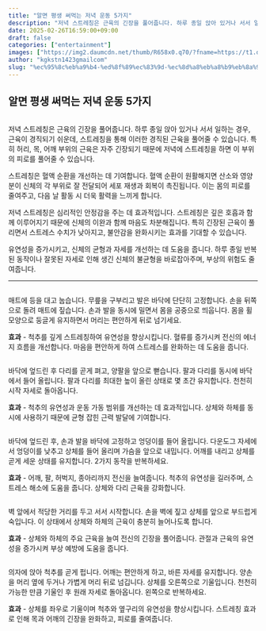 ```yaml
---
title: "알면 평생 써먹는 저녁 운동 5가지"
description: "저녁 스트레칭은 근육의 긴장을 풀어줍니다. 하루 종일 앉아 있거나 서서 일하는 경우, 근육이 경직되기 쉬운데, 스트레칭을 통해 이러한 경직된 근육을 풀어줄 수 있습니다. 특히 허리, 목, 어깨 부위의 근육은 자주 긴장되기 때문에 저녁에 스트레칭을 하면 이 부위의 피로를"
date: 2025-02-26T16:59:00+09:00
draft: false
categories: ["entertainment"]
images: ["https://img2.daumcdn.net/thumb/R658x0.q70/?fname=https://t1.daumcdn.net/news/202412/12/tenbody/20241212173002376rmyu.jpg", "https://t1.daumcdn.net/news/202412/12/tenbody/20241212173002779gdht.gif", "https://t1.daumcdn.net/news/202412/12/tenbody/20241212173003112rxmp.gif", "https://t1.daumcdn.net/news/202412/12/tenbody/20241212173003587swyb.gif", "https://t1.daumcdn.net/news/202412/12/tenbody/20241212173003939hiru.gif"]
author: "kgkstn1423gmailcom"
slug: "%ec%95%8c%eb%a9%b4-%ed%8f%89%ec%83%9d-%ec%8d%a8%eb%a8%b9%eb%8a%94-%ec%a0%80%eb%85%81-%ec%9a%b4%eb%8f%99-5%ea%b0%80%ec%a7%80"
---
```


<h2 >알면 평생 써먹는 저녁 운동 5가지</h2> <figure ><img src="https://img2.daumcdn.net/thumb/R658x0.q70/?fname=https://t1.daumcdn.net/news/202412/12/tenbody/20241212173002376rmyu.jpg" alt=""/></figure> <p>저녁 스트레칭은 근육의 긴장을 풀어줍니다. 하루 종일 앉아 있거나 서서 일하는 경우, 근육이 경직되기 쉬운데, 스트레칭을 통해 이러한 경직된 근육을 풀어줄 수 있습니다. 특히 허리, 목, 어깨 부위의 근육은 자주 긴장되기 때문에 저녁에 스트레칭을 하면 이 부위의 피로를 풀어줄 수 있습니다.</p> <p>스트레칭은 혈액 순환을 개선하는 데 기여합니다. 혈액 순환이 원활해지면 산소와 영양분이 신체의 각 부위로 잘 전달되어 세포 재생과 회복이 촉진됩니다. 이는 몸의 피로를 줄여주고, 다음 날 활동 시 더욱 활력을 느끼게 합니다.</p> <p>저녁 스트레칭은 심리적인 안정감을 주는 데 효과적입니다. 스트레칭은 깊은 호흡과 함께 이루어지기 때문에 신체의 이완과 함께 마음도 차분해집니다. 특히 긴장된 근육이 풀리면서 스트레스 수치가 낮아지고, 불안감을 완화시키는 효과를 기대할 수 있습니다.</p> <p>유연성을 증가시키고, 신체의 균형과 자세를 개선하는 데 도움을 줍니다. 하루 종일 반복된 동작이나 잘못된 자세로 인해 생긴 신체의 불균형을 바로잡아주며, 부상의 위험도 줄여줍니다.</p> <hr /> <figure ><img src="https://t1.daumcdn.net/news/202412/12/tenbody/20241212173002779gdht.gif" alt=""/></figure> <p>매트에 등을 대고 눕습니다. 무릎을 구부리고 발은 바닥에 단단히 고정합니다. 손을 뒤쪽으로 돌려 매트에 짚습니다. 손과 발을 동시에 밀면서 몸을 공중으로 띄웁니다. 몸을 휠 모양으로 둥글게 유지하면서 머리는 편안하게 뒤로 넘기세요.</p> <p><strong>효과</strong> - 척추를 깊게 스트레칭하여 유연성을 향상시킵니다. 혈류를 증가시켜 전신의 에너지 흐름을 개선합니다. 마음을 편안하게 하여 스트레스를 완화하는 데 도움을 줍니다.</p> <figure ><img src="https://t1.daumcdn.net/news/202412/12/tenbody/20241212173003112rxmp.gif" alt=""/></figure> <p>바닥에 엎드린 후 다리를 곧게 펴고, 양팔을 앞으로 뻗습니다. 팔과 다리를 동시에 바닥에서 들어 올립니다. 팔과 다리를 최대한 높이 올린 상태로 몇 초간 유지합니다. 천천히 시작 자세로 돌아옵니다.</p> <p><strong>효과</strong> - 척추의 유연성과 운동 가동 범위를 개선하는 데 효과적입니다. 상체와 하체를 동시에 사용하기 때문에 균형 잡힌 근력 발달에 기여합니다.</p> <figure ><img src="https://t1.daumcdn.net/news/202412/12/tenbody/20241212173003587swyb.gif" alt=""/></figure> <p>바닥에 엎드린 후, 손과 발을 바닥에 고정하고 엉덩이를 들어 올립니다. 다운도그 자세에서 엉덩이를 낮추고 상체를 들어 올리며 가슴을 앞으로 내밉니다. 어깨를 내리고 상체를 곧게 세운 상태를 유지합니다. 2가지 동작을 반복하세요.</p> <p><strong>효과</strong> - 어깨, 팔, 허벅지, 종아리까지 전신을 늘여줍니다. 척추의 유연성을 길러주며, 스트레스 해소에 도움을 줍니다. 상체와 다리 근육을 강화합니다.</p> <figure ><img src="https://t1.daumcdn.net/news/202412/12/tenbody/20241212173003939hiru.gif" alt=""/></figure> <p>벽 앞에서 적당한 거리를 두고 서서 시작합니다. 손을 벽에 짚고 상체를 앞으로 부드럽게 숙입니다. 이 상태에서 상체와 하체의 근육이 충분히 늘어나도록 합니다.</p> <p><strong>효과</strong> - 상체와 하체의 주요 근육을 늘여 전신의 긴장을 풀어줍니다. 관절과 근육의 유연성을 증가시켜 부상 예방에 도움을 줍니다.</p> <figure ><img src="https://t1.daumcdn.net/news/202412/12/tenbody/20241212173004277qkiy.gif" alt=""/></figure> <p>의자에 앉아 척추를 곧게 펍니다. 어깨는 편안하게 하고, 바른 자세를 유지합니다. 양손을 머리 옆에 두거나 가볍게 머리 뒤로 넘깁니다. 상체를 오른쪽으로 기울입니다. 천천히 가능한 만큼 기울인 후 원래 자세로 돌아옵니다. 왼쪽으로 반복하세요.</p> <p><strong>효과</strong> - 상체를 좌우로 기울이며 척추와 옆구리의 유연성을 향상시킵니다. 스트레칭 효과로 인해 목과 어깨의 긴장을 완화하고, 피로를 줄여줍니다.</p>